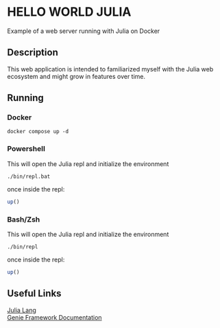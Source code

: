 # HELLO WORLD JULIA
Example of a web server running with Julia on Docker

## Description
This web application is intended to familiarized myself with the Julia web ecosystem and might grow in features over time.

## Running

### Docker
``` shell
docker compose up -d
```

### Powershell

This will open the Julia repl and initialize the environment
``` shell
./bin/repl.bat
```

once inside the repl:
``` julia
up()
```

### Bash/Zsh

This will open the Julia repl and initialize the environment
``` shell
./bin/repl
```

once inside the repl:
``` julia
up()
```

## Useful Links
[Julia Lang](https://julialang.org/)  
[Genie Framework Documentation](https://genieframework.com/docs/tutorials/Overview.html)  